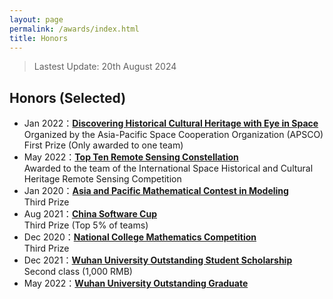```yaml
---
layout: page
permalink: /awards/index.html
title: Honors
---
```


> Lastest Update: 20th August 2024

## Honors (Selected)

- Jan 2022：[**Discovering Historical Cultural Heritage with Eye in Space**](https://101sorel.github.io//images/spaceeye.JPG) <br>Organized by the Asia-Pacific Space Cooperation Organization (APSCO)<br>First Prize (Only awarded to one team)
- May 2022：[**Top Ten Remote Sensing Constellation**](https://101sorel.github.io//images/top10.JPG) <br>Awarded to the team of the International Space Historical and Cultural Heritage Remote Sensing Competition
- Jan 2020：[**Asia and Pacific Mathematical Contest in Modeling**](https://101sorel.github.io//images/asia_math.JPG) <br>Third Prize
- Aug 2021：[**China Software Cup**](https://101sorel.github.io//images/softcup.JPG) <br>Third Prize (Top 5% of teams)
- Dec 2020：[**National College Mathematics Competition**](https://101sorel.github.io//images/math.JPG) <br> Third Prize
- Dec 2021：[**Wuhan University Outstanding Student Scholarship**](https://101sorel.github.io//images/scholarship.JPG) <br> Second class (1,000 RMB)
- May 2022：[**Wuhan University Outstanding Graduate**](https://101sorel.github.io//images/graduates.JPG)

